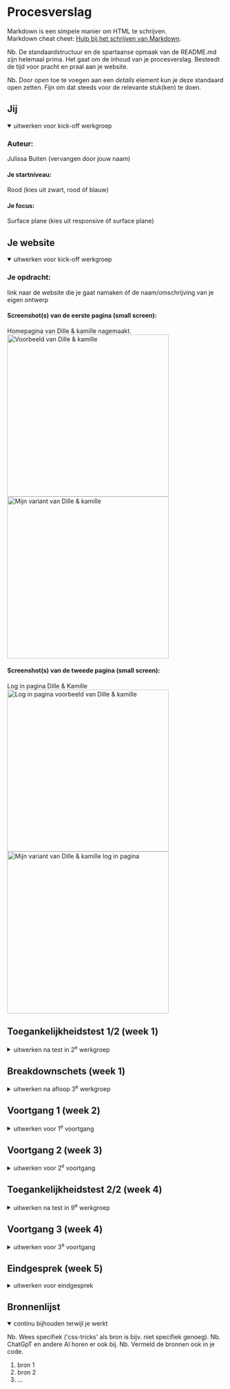 # Procesverslag
Markdown is een simpele manier om HTML te schrijven.  
Markdown cheat cheet: [Hulp bij het schrijven van Markdown](https://github.com/adam-p/markdown-here/wiki/Markdown-Cheatsheet).

Nb. De standaardstructuur en de spartaanse opmaak van de README.md zijn helemaal prima. Het gaat om de inhoud van je procesverslag. Besteedt de tijd voor pracht en praal aan je website.

Nb. Door *open* toe te voegen aan een *details* element kun je deze standaard open zetten. Fijn om dat steeds voor de relevante stuk(ken) te doen.





## Jij

<details open>
  <summary>uitwerken voor kick-off werkgroep</summary>

  ### Auteur:
  Julissa Buiten (vervangen door jouw naam)

  #### Je startniveau:
  Rood (kies uit zwart, rood óf blauw)

  #### Je focus:
  Surface plane (kies uit responsive óf surface plane)
 
</details>





## Je website

<details open>
  <summary>uitwerken voor kick-off werkgroep</summary>

  ### Je opdracht:
  link naar de website die je gaat namaken óf de naam/omschrijving van je eigen ontwerp

  #### Screenshot(s) van de eerste pagina (small screen): 
  Homepagina van Dille & kamille nagemaakt.
  <img src="images/dilleKamille.png" width="375px" alt="Voorbeeld van Dille & kamille">
  <img src="images/dilleKamilleV1.png" width="375px" alt="Mijn variant van Dille & kamille">
  #### Screenshot(s) van de tweede pagina (small screen):
 Log in pagina Dille & Kamille 
  <img src="images/dillekamilleP2.png" width="375px" alt="Log in pagina voorbeeld van Dille & kamille">
  <img src="images/dilleKamilleV2.png" width="375px" alt="Mijn variant van Dille & kamille log in pagina">
 
</details>



## Toegankelijkheidstest 1/2 (week 1)

<details>
  <summary>uitwerken na test in 2<sup>e</sup> werkgroep</summary>

  ### Bevindingen
  Lijst met je bevindingen die in de test naar voren kwamen:
  Test 1 screenreader platenzaak.nl:
  Hij benoemd hoe veel procent de pagina is geladen. Zonder dat ik wat doe wordt de pagina helemaal voorgelezen. Sommige alt teksten zijn heel uitgebreid en lezen de link voor, terwijl dat niet nodig is. Engelse tekst word door een andere stem gesproken. Hij spreekt de hele carousel uit in plaats van de gene die je als eerste ziet. De afbeeldingen van de producten bevatten dezelfde alt tekst als de beschrijving.
</details>


 
## Breakdownschets (week 1)

<details>
  <summary>uitwerken na afloop 3<sup>e</sup> werkgroep</summary>

  ### de hele pagina: 
  <img src="readme-images/Breakdown schets FED- home.jpg" width="375px" alt="breakdown van de hele pagina">

  ### dynamisch deel (bijv menu): 
  <img src="readme-images/Breakdown schets FED - product .jpg" width="375px" alt="breakdown van een dynamisch deel">

  ### wellicht nog een dynamisch deel (bijv filter): 
  <img src="readme-images/dummy-plaatje.jpg" width="375px" alt="breakdown van nog een dynamisch deel">

</details>





## Voortgang 1 (week 2)

<details>
  <summary>uitwerken voor 1<sup>e</sup> voortgang</summary>

  ### Stand van zaken
  hier dit ging goed & dit was lastig (neem ook screenshots op van delen van je website en code)
  Ik was hier begonnen met mijn html op basis van mijn breakdown schets. Waar ik tegen aan liep is dat je de iconen niet kan downloaden via google chrome. Dus die zal ik moeten namaken. Het ging goed om alle stukjes over te nemen, wel zijn sommige dingen op de website verschillend opgebouwd. bijvoorbeeld bij deze afbeelding <img src="readme-images/Scherm­afbeeldingHomeScreen.png" width="375px" alt="breakdown van een dynamisch deel"> is het 1 afbeelding, de button en tekst bevind zich in een img en dat is een link. Maar als je dan kijkt naar mijn tweede pagina is het anders. <img src="readme-images/Scherm­afbeeldingProduct.png" width="375px" alt="breakdown van een dynamisch deel"> Hierin heb je de afbeelding los, maar ook de tekst en de button. 

  ### Agenda voor meeting
  samen met je groepje opstellen

  | Julissa     | student 2          | student 3    | student 4        |
  | ---            | ---                | ---          | ---              |
  | Errors?  | en dit             | en ik dit    | en dan ik dat    |
  | of ik alle content er al in moet zetten als ik een carousel wil doen | dit als er tijd is | nog een punt | dit wil ik zeker |
  |Product details?          | ...                | ...          | ...              |


  ### Verslag van meeting
  hier na afloop snel de uitkomsten van de meeting vastleggen

  - antwoord op mijn vraag: gebruik de caroussel oefening van de flexbox opdrachten.
  - Voor een dropdown details gebruiken.
  - Voor de product details tabel gebruiken, Table heading voor de titels van de items. 

</details>





## Voortgang 2 (week 3)

<details>
  <summary>uitwerken voor 2<sup>e</sup> voortgang</summary>

  ### Stand van zaken
  hier dit ging goed & dit was lastig (neem ook screenshots op van delen van je website en code)


  ### Agenda voor meeting
  samen met je groepje opstellen

  | student 1      | student 2          | student 3    | student 4        |
  | ---            | ---                | ---          | ---              |
  | vragen over mijn afbeelding die niet mee werkt  | en dit             | en ik dit    | en dan ik dat    |
  | | dit als er tijd is | nog een punt | dit wil ik zeker |
  | ...            | ...                | ...          | ...              |


  ### Verslag van meeting
  hier na afloop snel de uitkomsten van de meeting vastleggen

  - Voor knoppen die je naar een andere pagina verwijzen gebruik je een anchor (a) element ipv button
  - Een input element heeft een label nodig voor de toegankelijkheid, check onderstaande bron met voorbeeld. Er is ook een hidden label trucje wat je kunt gebruiken als er niet perse tekst bij hoeft.
  - Gebruik custom properties, dit is een van de surface plain dingen waarvan je er 5 moet hebben.
- Gebruik in je CSS consisstent een soort unit(px of em of % bvb)
 

</details>





## Toegankelijkheidstest 2/2 (week 4)

<details>
  <summary>uitwerken na test in 9<sup>e</sup> werkgroep</summary>

  ### Bevindingen
  Lijst met je bevindingen die in de test naar voren kwamen (geef ook aan wat er verbeterd is):

</details>





## Voortgang 3 (week 4)

<details>
  <summary>uitwerken voor 3<sup>e</sup> voortgang</summary>

  ### Stand van zaken
  hier dit ging goed & dit was lastig (neem ook screenshots op van delen van je website en code)


  ### Agenda voor meeting
  samen met je groepje opstellen

  | student 1      | student 2          | student 3    | student 4        |
  | ---            | ---                | ---          | ---              |
  | dit bespreken  | en dit             | en ik dit    | en dan ik dat    |
  | en dat ook nog | dit als er tijd is | nog een punt | dit wil ik zeker |
  | ...            | ...                | ...          | ...              |


  ### Verslag van meeting
  hier na afloop snel de uitkomsten van de meeting vastleggen

  - punt 1
  - punt 2
  - nog een punt
  - ...

</details>





## Eindgesprek (week 5)

<details>
  <summary>uitwerken voor eindgesprek</summary>

  ### Je uitkomst - karakteristiek screenshots:
  <img src="readme-images/dummy-plaatje.jpg" width="375px" alt="uitomst opdracht 1">


  ### Dit ging goed/Heb ik geleerd: 
  Korte omschrijving met plaatjes

  <img src="readme-images/dummy-plaatje.jpg" width="375px" alt="top">


  ### Dit was lastig/Is niet gelukt:
  Korte omschrijving met plaatjes

  <img src="readme-images/dummy-plaatje.jpg" width="375px" alt="bummer">
</details>





## Bronnenlijst

<details open>
  <summary>continu bijhouden terwijl je werkt</summary>

  Nb. Wees specifiek ('css-tricks' als bron is bijv. niet specifiek genoeg). 
  Nb. ChatGpT en andere AI horen er ook bij.
  Nb. Vermeld de bronnen ook in je code.

  1. bron 1
  2. bron 2
  3. ...

</details>